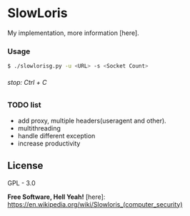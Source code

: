 # SlowLoris
My implementation, more information [here].

### Usage
```sh
$ ./slowlorisg.py -u <URL> -s <Socket Count> 
```
###### stop: Ctrl + C

### TODO list
* add proxy, multiple headers(useragent and other).
* multithreading
* handle different exception
* increase productivity

License
----

GPL - 3.0

**Free Software, Hell Yeah!**
[here]: <https://en.wikipedia.org/wiki/Slowloris_(computer_security)>
